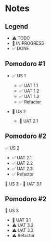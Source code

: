 # Notes

## Legend
- ⚠ TODO
- 🚧 IN PROGRESS
- ✅ DONE

## Pomodoro #1

- ✅ US 1
  - ✅ UAT 1.1
  - ✅ UAT 1.2
  - ✅ UAT 1.3  
  - ✅ Refactor

- 🚧 US 2
  - 🚧 UAT 2.1

## Pomodoro #2

✅  US 2
  - ✅ UAT 2.1
  - ✅ UAT 2.2
  - ✅ UAT 2.3  
  - ✅ Refactor

🚧  US 3
    - 🚧 UAT 3.1


## Pomodoro #2
🚧  US 3
  - 🚧 UAT 3.1
  - ⚠ UAT 3.2
  - ⚠ UAT 3.3  
  - ⚠ Refactor